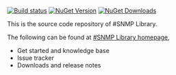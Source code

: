 [![Build status](https://ci.appveyor.com/api/projects/status/7il4faq46rpgd2np)](https://ci.appveyor.com/project/lextm/sharpsnmplib) [![NuGet Version](https://img.shields.io/nuget/v/Lextm.SharpSnmpLib.svg?style=flat)](https://www.nuget.org/packages/Lextm.SharpSnmpLib/) [![NuGet Downloads](https://img.shields.io/nuget/dt/Lextm.SharpSnmpLib.svg?style=flat)](https://www.nuget.org/packages/Lextm.SharpSnmpLib/)

This is the source code repository of #SNMP Library.

The following can be found at [#SNMP Library homepage](https://sharpsnmplib.codeplex.com),

* Get started and knowledge base
* Issue tracker
* Downloads and release notes
